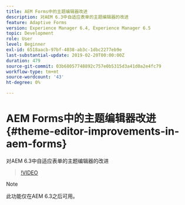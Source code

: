 ```yaml
---
title: AEM Forms中的主题编辑器改进
description: 对AEM 6.3中自适应表单的主题编辑器的改进
feature: Adaptive Forms
version: Experience Manager 6.4, Experience Manager 6.5
topic: Development
role: User
level: Beginner
exl-id: 6518aacb-97bf-4038-ab3c-1dbc2277eb9e
last-substantial-update: 2019-02-20T00:00:00Z
duration: 479
source-git-commit: 03b68057748892c757e0b5315d3a41d0a2e4fc79
workflow-type: tm+mt
source-wordcount: '43'
ht-degree: 0%

---
```


# AEM Forms中的主题编辑器改进{#theme-editor-improvements-in-aem-forms}

对AEM 6.3中自适应表单的主题编辑器的改进

>[!VIDEO](https://video.tv.adobe.com/v/39217?quality=12&learn=on&captions=chi_hans)

>[!NOTE]
>
>此功能仅在AEM 6.3之后可用。
